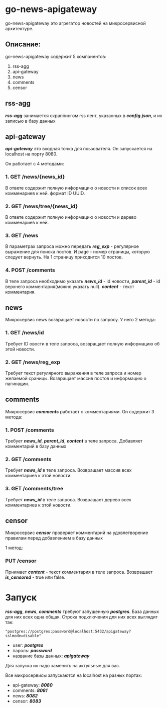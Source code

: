 # go-news-apigateway

go-news-apigateway это агрегатор новостей на микросервисной архитектуре.

## Описание:
go-news-apigateway содержит 5 компонентов:
1. rss-agg
2. api-gateway
3. news
4. comments
5. censor

## rss-agg
***rss-agg*** занимается скраппингом rss лент, указанных в ***config.json***, и их записью в базу данных

## api-gateway
***api-gateway*** это входная точка для поьзователя. 
Он запускается на localhost на порту 8080. 

Он работает с 4 методами:
### 1. GET /news/{news_id} 
В ответе содержит полную информацию о новости и список всех комменариев к ней.
формат ID UUID.

### 2. GET /news/tree/{news_id} 
В ответе содержит полную информацию о новости и дерево комменариев к ней.

### 3. GET /news
В параметрах запроса можно передать ***reg_exp*** - регулярное выражение для поиска постов.
И page - номер страницы, которую следует вернуть.
На 1 страницу приходится 10 постов.

### 4. POST /comments
В теле запроса необходимо указать ***news_id*** - id новости,
***parent_id*** - id верхнего комментария(можно указать null).
***content*** - текст комментария.

## news
Микросервис news возвращает новости по запросу.
У него 2 метода:

### 1. GET /news/id
Требует ID овости в теле запроса, возвращает полную информацию об этой новости.
### 2. GET /news/reg_exp
Требует текст регулярного выражения в теле запроса и номер желаемой сраницы. 
Возвращает массив постов и информацию о пагинации.

## comments
Микросервис ***comments*** работает с комментариями. Он содержит 3 метода:
### 1. POST /comments 
Требует ***news_id***, ***parent_id***, ***content*** в теле запроса.
Добавляет комментарий в базу данных
### 2. GET /comments
Требует ***news_id*** в теле запроса. Возвращает массив всех комментариев к этой новости.
### 3. GET /comments/tree 
Требует ***news_id*** в теле запроса. Возвращает дерево всех комментариев к этой новости.

## censor
Микросервис ***censor*** проверяет комментарий на удовлетворение правилам 
перед добавлением в базу данных

1 метод:
### PUT /censor
Прнимает ***content*** - текст комментария в теле запроса.
Возвращает ***is_censored*** - true или false.


# Запуск
***rss-agg***,  ***news***, ***comments*** требуют запущенную ***postgres***.
База данных для них всех одна общая.
Строка подключения для них всех выглядит так:
```
"postgres://postgres:password@localhost:5432/apigateway?sslmode=disable"
```
- user: ***postgres***
- пароль: ***password***
- название базы данных: ***apigateway***

Для запуска их надо заменить на актульные для вас. 

Все микросервисы запускаются на localhost на разных портах:
- api-gateway: ***8080***
- comments: ***8081***
- news: ***8082***
- censor: ***8083***